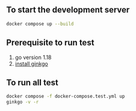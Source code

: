 ## To start the development server
```sh
docker compose up --build
```

## Prerequisite to run test
1. go version 1.18
2. [install ginkgo](https://onsi.github.io/ginkgo/#getting-started)

## To run all test
```sh
docker compose -f docker-compose.test.yml up
ginkgo -v -r
```
